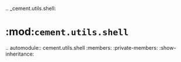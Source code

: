 .. _cement.utils.shell:

:mod:`cement.utils.shell`
==============================================================================

.. automodule:: cement.utils.shell
    :members:
    :private-members:
    :show-inheritance:

